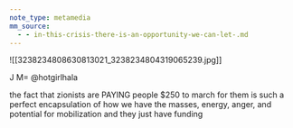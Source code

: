 ```yaml
---
note_type: metamedia
mm_source:
  - - in-this-crisis-there-is-an-opportunity-we-can-let-.md
---
```


![[3238234808630813021_3238234804319065239.jpg]]

J M=
@hotgirlhala

the fact that zionists are PAYING people
$250 to march for them is such a perfect
encapsulation of how we have the
masses, energy, anger, and potential for
mobilization and they just have funding


